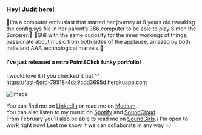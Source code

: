 ### Hey! Judit here!

👾I'm a computer enthusiast that started her journey at 9 years old tweaking the config.sys file in her parent’s 386 computer to be able to play Simon the Sorcerer.👾
🌚Still with the same curiosity for the inner workings of things, passionate about music from both sides of the applause, amazed by both indie and AAA technological marvels.🌚

#### I've just released a retro Point&Click funky portfolio! 
I would love it if you checked it out ^^\
https://fast-fjord-79518-4da9cdd3695d.herokuapp.com

![image](https://github.com/juditk84/juditk84/assets/131674854/8ac6beea-fe4a-4529-8655-17b54ea49f62)

You can find me on [LinkedIn](https://www.linkedin.com/in/judit-calero-timoneda-77ba06287/) or read me on [Medium](https://medium.com/@judit.calero84).\
You can also listen to my music on [Spotify](https://open.spotify.com/artist/6VDrSLjL3geT6arAzK3kny?si=QK2DIE0UQe6NBoAopUPhFw) and [SoundCloud](https://soundcloud.com/judit_k).\
From February you'll also be able to read me on [SoundGirls](https://soundgirls.org).\\
I'm open to work right now! Leet me know if we can collaborate in any way :-)
<!--
**juditk84/juditk84** is a ✨ _special_ ✨ repository because its `README.md` (this file) appears on your GitHub profile.

Here are some ideas to get you started:

- 🔭 I’m currently working on ...
- 🌱 I’m currently learning ...
- 👯 I’m looking to collaborate on ...
- 🤔 I’m looking for help with ...
- 💬 Ask me about ...
- 📫 How to reach me: ...
- 😄 Pronouns: ...
- ⚡ Fun fact: ...
-->
